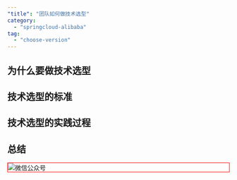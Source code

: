 ```yaml
---
"title": "团队如何做技术选型"
category:
  - "springcloud-alibaba"
tag:
  - "choose-version"
---
```


## 为什么要做技术选型

## 技术选型的标准

## 技术选型的实践过程

## 总结




<img style="border:1px red solid; display:block; margin:0 auto;" :src="$withBase('/qrcode.jpg')" alt="微信公众号" />